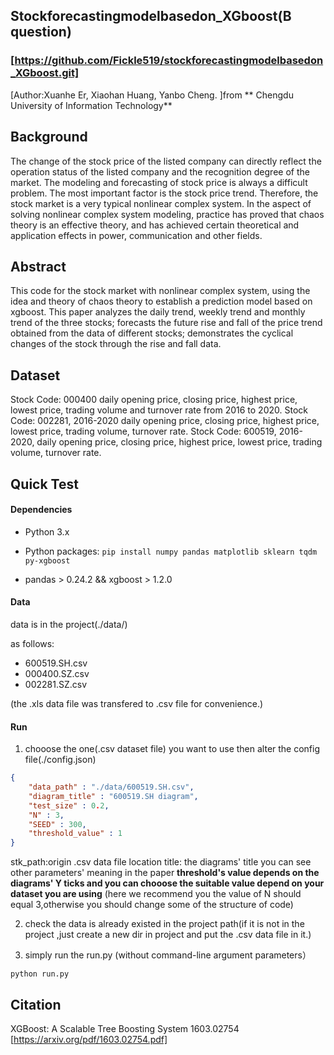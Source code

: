 ## Stockforecastingmodelbasedon_XGboost(B question) 
### [https://github.com/Fickle519/stockforecastingmodelbasedon_XGboost.git]
[Author:Xuanhe Er, Xiaohan Huang, Yanbo Cheng. ]from ** Chengdu University of Information Technology**

## Background

The change of the stock price of the listed company can directly reflect the operation status of the listed company and the recognition degree of the market. The modeling and forecasting of stock price is always a difficult problem. The most important factor is the stock price trend. Therefore, the stock market is a very typical nonlinear complex system. In the aspect of solving nonlinear complex system modeling, practice has proved that chaos theory is an effective theory, and has achieved certain theoretical and application effects in power, communication and other fields.

## Abstract

This code for the stock market with nonlinear complex system, using the idea and theory of chaos theory to establish a prediction model based on xgboost. This paper analyzes the daily trend, weekly trend and monthly trend of the three stocks; forecasts the future rise and fall of the price trend obtained from the data of different stocks; demonstrates the cyclical changes of the stock through the rise and fall data.

## Dataset

Stock Code: 000400 daily opening price, closing price, highest price, lowest price, trading volume and turnover rate from 2016 to 2020.
Stock Code: 002281, 2016-2020 daily opening price, closing price, highest price, lowest price, trading volume, turnover rate.
Stock Code: 600519, 2016-2020, daily opening price, closing price, highest price, lowest price, trading volume, turnover rate.

## Quick Test

#### Dependencies

- Python 3.x
- Python packages:  `pip install numpy pandas matplotlib sklearn tqdm py-xgboost`

- pandas > 0.24.2 && xgboost > 1.2.0 

#### Data

data is in the project(./data/)

 as follows:
- 600519.SH.csv
- 000400.SZ.csv
- 002281.SZ.csv

 (the .xls data file was transfered to .csv file for convenience.)


#### Run

1. chooose the one(.csv dataset file) you want to use then alter the config file(./config.json)

```json
{
    "data_path" : "./data/600519.SH.csv",
    "diagram_title" : "600519.SH diagram",
    "test_size" : 0.2,
    "N" : 3,
    "SEED" : 300,
    "threshold_value" : 1
}

```
stk_path:origin .csv data file location
title: the diagrams' title
you can see other parameters' meaning in the paper
**threshold's value depends on the diagrams' Y ticks and you can chooose the suitable value depend on your dataset you are using**
(here we recommend you the value of N should equal 3,otherwise you should change some of the structure of code)

2. check the data is already existed in the project path(if it is not in the project ,just create a new dir in project and put the .csv data file in it.)

3. simply run the run.py (without command-line argument parameters）
```
python run.py
```

## Citation

XGBoost: A Scalable Tree Boosting System 1603.02754 [https://arxiv.org/pdf/1603.02754.pdf]